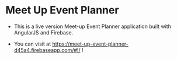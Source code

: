 # Meet Up Event Planner

* This is a live version Meet-up Event Planner application built with AngularJS and Firebase.

* You can visit at https://meet-up-event-planner-d45a4.firebaseapp.com/#!/ !
